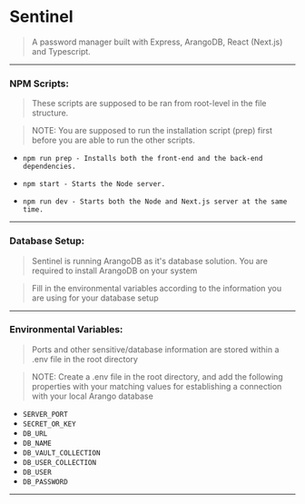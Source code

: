 # Sentinel

> A password manager built with Express, ArangoDB, React (Next.js) and Typescript.

---

### NPM Scripts:

> These scripts are supposed to be ran from root-level in the file structure.

> NOTE: You are supposed to run the installation script (prep) first before you are able to run the other scripts.

- `npm run prep - Installs both the front-end and the back-end dependencies.`

- `npm start - Starts the Node server.`

- `npm run dev - Starts both the Node and Next.js server at the same time.`

---

### Database Setup:

> Sentinel is running ArangoDB as it's database solution. You are required to install ArangoDB on your system

> Fill in the environmental variables according to the information you are using for your database setup

---

### Environmental Variables:

> Ports and other sensitive/database information are stored within a .env file in the root directory

> NOTE: Create a .env file in the root directory, and add the following properties with your matching values for establishing a connection with your local Arango database

- `SERVER_PORT`
- `SECRET_OR_KEY`
- `DB_URL`
- `DB_NAME`
- `DB_VAULT_COLLECTION`
- `DB_USER_COLLECTION`
- `DB_USER`
- `DB_PASSWORD`

---
